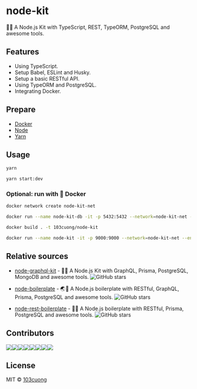 # node-kit

🐢🚀 A Node.js Kit with TypeScript, REST, TypeORM, PostgreSQL and awesome tools.

## Features

- Using TypeScript.
- Setup Babel, ESLint and Husky.
- Setup a basic RESTful API.
- Using TypeORM and PostgreSQL.
- Integrating Docker.

## Prepare

- [Docker](https://phoenixnap.com/kb/how-to-install-docker-on-ubuntu-18-04)
- [Node](https://nodejs.org/en/)
- [Yarn](https://yarnpkg.com/en/)

## Usage

```sh
yarn

yarn start:dev
```

### Optional: run with 🐳 Docker

```sh
docker network create node-kit-net

docker run --name node-kit-db -it -p 5432:5432 --network=node-kit-net -e POSTGRES_USER=postgres -e POSTGRES_PASSWORD=postgres -e POSTGRES_DB=postgres postgres

docker build . -t 103cuong/node-kit

docker run --name node-kit -it -p 9000:9000 --network=node-kit-net --env-file ./.env 103cuong/node-kit
```

## Relative sources


- [node-graphql-kit](https://github.com/103cuong/node-graphql-kit) - 🧘🚀 A Node.js Kit with GraphQL, Prisma, PostgreSQL, MongoDB and awesome tools. ![GitHub stars](https://img.shields.io/github/stars/103cuong/node-graphql-kit?style=social)

- [node-boilerplate](https://github.com/103cuong/node-boilerplate) - 🌏🚀 A Node.js boilerplate with RESTful, GraphQL, Prisma, PostgreSQL and awesome tools. ![GitHub stars](https://img.shields.io/github/stars/103cuong/node-boilerplate?style=social)

- [node-rest-boilerplate](https://github.com/103cuong/node-rest-boilerplate) - 🌌🚀 A Node.js boilerplate with RESTful, Prisma, PostgreSQL and awesome tools. ![GitHub stars](https://img.shields.io/github/stars/103cuong/node-rest-boilerplate?style=social)

## Contributors

[![](https://sourcerer.io/fame/103cuong/103cuong/node-kit/images/0)](https://sourcerer.io/fame/103cuong/103cuong/node-kit/links/0)[![](https://sourcerer.io/fame/103cuong/103cuong/node-kit/images/1)](https://sourcerer.io/fame/103cuong/103cuong/node-kit/links/1)[![](https://sourcerer.io/fame/103cuong/103cuong/node-kit/images/2)](https://sourcerer.io/fame/103cuong/103cuong/node-kit/links/2)[![](https://sourcerer.io/fame/103cuong/103cuong/node-kit/images/3)](https://sourcerer.io/fame/103cuong/103cuong/node-kit/links/3)[![](https://sourcerer.io/fame/103cuong/103cuong/node-kit/images/4)](https://sourcerer.io/fame/103cuong/103cuong/node-kit/links/4)[![](https://sourcerer.io/fame/103cuong/103cuong/node-kit/images/5)](https://sourcerer.io/fame/103cuong/103cuong/node-kit/links/5)[![](https://sourcerer.io/fame/103cuong/103cuong/node-kit/images/6)](https://sourcerer.io/fame/103cuong/103cuong/node-kit/links/6)[![](https://sourcerer.io/fame/103cuong/103cuong/node-kit/images/7)](https://sourcerer.io/fame/103cuong/103cuong/node-kit/links/7)

## License

MIT © [103cuong](https://github.com/103cuong)

